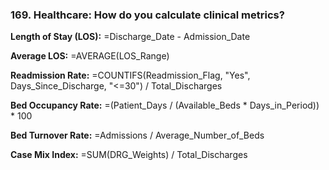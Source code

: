 ### 169. **Healthcare: How do you calculate clinical metrics?**

**Length of Stay (LOS):**
=Discharge_Date - Admission_Date

**Average LOS:**
=AVERAGE(LOS_Range)

**Readmission Rate:**
=COUNTIFS(Readmission_Flag, "Yes", Days_Since_Discharge, "<=30") / Total_Discharges

**Bed Occupancy Rate:**
=(Patient_Days / (Available_Beds * Days_in_Period)) * 100

**Bed Turnover Rate:**
=Admissions / Average_Number_of_Beds

**Case Mix Index:**
=SUM(DRG_Weights) / Total_Discharges
